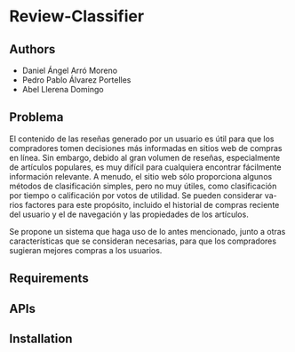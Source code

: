 # Review-Classifier

## Authors

- Daniel Ángel Arró Moreno
- Pedro Pablo Álvarez Portelles
- Abel Llerena Domingo


## Problema

El contenido de las reseñas generado por un usuario es útil para que los compradores tomen decisiones
más informadas en sitios web de compras en lı́nea. Sin embargo, debido al gran volumen de reseñas,
especialmente de artı́culos populares, es muy difı́cil para cualquiera encontrar fácilmente información
relevante. A menudo, el sitio web sólo proporciona algunos métodos de clasificación simples, pero no
muy útiles, como clasificación por tiempo o calificación por votos de utilidad. Se pueden considerar va-
rios factores para este propósito, incluido el historial de compras reciente del usuario y el de navegación
y las propiedades de los artı́culos.

Se propone un sistema que haga uso de lo antes mencionado, junto a otras caracterı́sticas que se consideran
necesarias, para que los compradores sugieran mejores compras a los usuarios.


## Requirements


## APIs


## Installation
